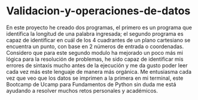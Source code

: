 # Validacion-y-operaciones-de-datos

En este proyecto he creado dos programas, el primero es un programa que identifica la longitud de una palabra ingresada; el segundo programa es capaz de identificar en cuál de los 4 cuadrantes de un plano cartesiano se encuentra un punto, con base en 2 números de entrada o coordenadas. Considero que para este segundo modulo ha mejorado un poco más mi lógica para la resolución de problemas, he sido capaz de identificar mis errores de sintaxis mucho antes de la ejecución y me da gusto poder leer cada vez más este lenguaje de manera más orgánica. Me entusiasma cada vez que veo que los datos se imprimen a la primera en mi terminal, este Bootcamp de Ucamp para Fundamentos de Python sin duda me está ayudando a resolver muchos retos personales y académicos.
